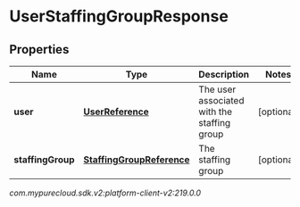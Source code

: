 # UserStaffingGroupResponse


## Properties

| Name | Type | Description | Notes |
| ------------ | ------------- | ------------- | ------------- |
| **user** | [**UserReference**](UserReference) | The user associated with the staffing group |  [optional] |
| **staffingGroup** | [**StaffingGroupReference**](StaffingGroupReference) | The staffing group |  [optional] |




_com.mypurecloud.sdk.v2:platform-client-v2:219.0.0_
